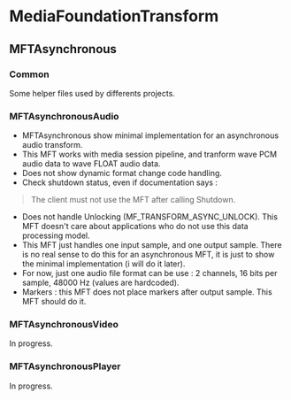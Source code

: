 # MediaFoundationTransform

## MFTAsynchronous

###  Common

Some helper files used by differents projects.

### MFTAsynchronousAudio

* MFTAsynchronous show minimal implementation for an asynchronous audio transform.
* This MFT works with media session pipeline, and tranform wave PCM audio data to wave FLOAT audio data.
* Does not show dynamic format change code handling.
* Check shutdown status, even if documentation says :
> The client must not use the MFT after calling Shutdown.
* Does not handle Unlocking (MF_TRANSFORM_ASYNC_UNLOCK). This MFT doesn't care about applications who do not use this data processing model.
* This MFT just handles one input sample, and one output sample. There is no real sense to do this for an asynchronous MFT, it is just to show the minimal implementation (i will do it later).
* For now, just one audio file format can be use : 2 channels, 16 bits per sample, 48000 Hz (values are hardcoded).
* Markers : this MFT does not place markers after output sample. This MFT should do it.

### MFTAsynchronousVideo

In progress.

### MFTAsynchronousPlayer

In progress.
